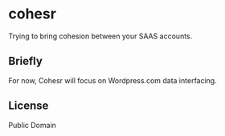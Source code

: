 # cohesr

Trying to bring cohesion between your SAAS accounts.

## Briefly

For now, Cohesr will focus on Wordpress.com data interfacing.

## License

Public Domain
